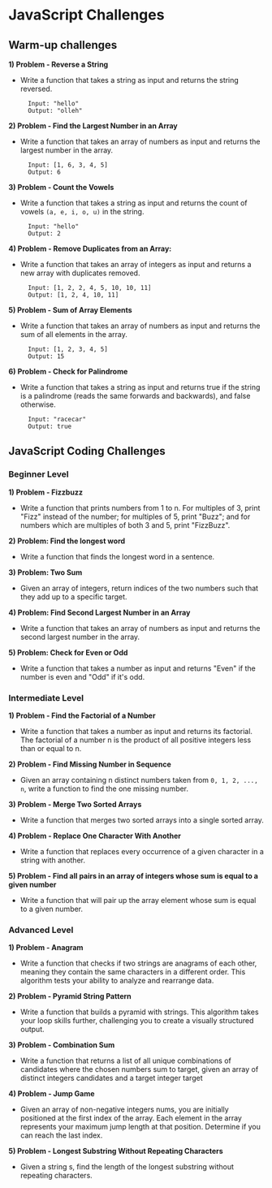 # JavaScript Challenges

## Warm-up challenges

**1) Problem - Reverse a String**

- Write a function that takes a string as input and returns the string reversed.

        Input: "hello"
        Output: "olleh"

**2) Problem - Find the Largest Number in an Array**

- Write a function that takes an array of numbers as input and returns the largest number in the array.

        Input: [1, 6, 3, 4, 5]
        Output: 6

**3) Problem - Count the Vowels**

- Write a function that takes a string as input and returns the count of vowels `(a, e, i, o, u)` in the string.
      
        Input: "hello"
        Output: 2

**4) Problem - Remove Duplicates from an Array:**

- Write a function that takes an array of integers as input and returns a new array with duplicates removed.

        Input: [1, 2, 2, 4, 5, 10, 10, 11]
        Output: [1, 2, 4, 10, 11]

**5) Problem - Sum of Array Elements**

- Write a function that takes an array of numbers as input and returns the sum of all elements in the array.
  
        Input: [1, 2, 3, 4, 5]
        Output: 15

**6) Problem - Check for Palindrome**

- Write a function that takes a string as input and returns true if the string is a palindrome (reads the same forwards and backwards), and false otherwise.
        
        Input: "racecar"
        Output: true

  
## JavaScript Coding Challenges

### Beginner Level

**1) Problem - Fizzbuzz**

- Write a function that prints numbers from 1 to n. For multiples of 3, print "Fizz" instead of the number; for multiples of 5, print "Buzz"; and for numbers which are multiples of both 3 and 5, print "FizzBuzz".

**2) Problem: Find the longest word**

- Write a function that finds the longest word in a sentence.

**3) Problem: Two Sum**

- Given an array of integers, return indices of the two numbers such that they add up to a specific target.

**4) Problem: Find Second Largest Number in an Array**

- Write a function that takes an array of numbers as input and returns the second largest number in the array.

**5) Problem: Check for Even or Odd**

- Write a function that takes a number as input and returns "Even" if the number is even and "Odd" if it's odd.

### Intermediate Level

**1) Problem - Find the Factorial of a Number**

- Write a function that takes a number as input and returns its factorial. The factorial of a number n is the product of all positive integers less than or equal to n.

**2) Problem - Find Missing Number in Sequence**

- Given an array containing n distinct numbers taken from `0, 1, 2, ..., n`, write a function to find the one missing number.

**3) Problem - Merge Two Sorted Arrays** 

- Write a function that merges two sorted arrays into a single sorted array.

**4) Problem - Replace One Character With Another** 

- Write a function that replaces every occurrence of a given character in a string with another.

**5) Problem - Find all pairs in an array of integers whose sum is equal to a given number** 

- Write a function that will pair up the array element whose sum is equal to a given number.

### Advanced Level

**1) Problem - Anagram** 

- Write a function that checks if two strings are anagrams of each other, meaning they contain the same characters in a different order. This algorithm tests your ability to analyze and rearrange data.

**2) Problem - Pyramid String Pattern**

- Write a function that builds a pyramid with strings. This algorithm takes your loop skills further, challenging you to create a visually structured output.

**3) Problem - Combination Sum**

- Write a function that returns a list of all unique combinations of candidates where the chosen numbers sum to target, given an array of distinct integers candidates and a target integer target

**4) Problem - Jump Game**

- Given an array of non-negative integers nums, you are initially positioned at the first index of the array. Each element in the array represents your maximum jump length at that position. Determine if you can reach the last index.

**5) Problem - Longest Substring Without Repeating Characters**

- Given a string s, find the length of the longest substring without repeating characters.



